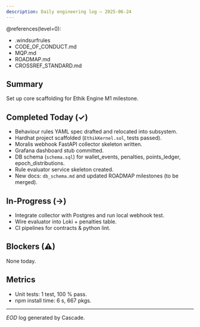 ```yaml
---
description: Daily engineering log – 2025-06-24
---
```

@references(level=0):
 - .windsurfrules
 - CODE_OF_CONDUCT.md
 - MQP.md
 - ROADMAP.md
 - CROSSREF_STANDARD.md

## Summary
Set up core scaffolding for Ethik Engine M1 milestone.

## Completed Today (✓)
- Behaviour rules YAML spec drafted and relocated into subsystem.
- Hardhat project scaffolded (`EthikKernel.sol`, tests passed).
- Moralis webhook FastAPI collector skeleton written.
- Grafana dashboard stub committed.
- DB schema (`schema.sql`) for wallet_events, penalties, points_ledger, epoch_distributions.
- Rule evaluator service skeleton created.
- New docs: `db_schema.md` and updated ROADMAP milestones (to be merged).

## In-Progress (→)
- Integrate collector with Postgres and run local webhook test.
- Wire evaluator into Loki + penalties table.
- CI pipelines for contracts & python lint.

## Blockers (⚠)
None today.

## Metrics
- Unit tests: 1 test, 100 % pass.
- npm install time: 6 s, 667 pkgs.

---
_EOD_ log generated by Cascade.
